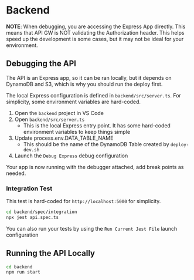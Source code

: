 # Backend

__NOTE__: When debugging, you are accessing the Express App directly. This means that API GW is NOT validating the Authorization header. This helps speed up the development is some cases, but it may not be ideal for your environment.

## Debugging the API

The API is an Express app, so it can be ran locally, but it depends on DynamoDB and S3, which is why you should run the deploy first.

The local Express configuration is defined in `backend/src/server.ts`. For simplicity, some environment variables are hard-coded.

1. Open the `backend` project in VS Code
2. Open `backend/src/server.ts`
    - This is the local Express entry point. It has some hard-coded environment variables to keep things simple
3. Update process.env.DATA_TABLE_NAME
    - This should be the name of the DynamoDB Table created by `deploy-dev.sh`
4. Launch the `Debug Express` debug configuration

Your app is now running with the debugger attached, add break points as needed.

### Integration Test

This test is hard-coded for `http://localhost:5000` for simplicity.

```bash
cd backend/spec/integration
npx jest api.spec.ts
```

You can also run your tests by using the `Run Current Jest File` launch configuration

## Running the API Locally

```bash
cd backend
npm run start
```